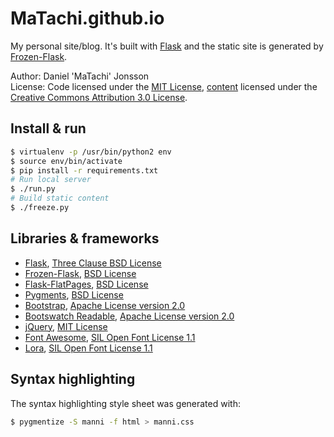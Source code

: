 # MaTachi.github.io

My personal site/blog. It's built with [Flask](http://flask.pocoo.org/) and the
static site is generated by
[Frozen-Flask](http://pythonhosted.org/Frozen-Flask/).

Author: Daniel 'MaTachi' Jonsson  
License: Code licensed under the [MIT License](LICENSE), [content](src/pages/)
licensed under the [Creative Commons Attribution 3.0
License](https://creativecommons.org/licenses/by/3.0/).

## Install & run

```sh
$ virtualenv -p /usr/bin/python2 env
$ source env/bin/activate
$ pip install -r requirements.txt
# Run local server
$ ./run.py
# Build static content
$ ./freeze.py
```

## Libraries & frameworks

* [Flask](http://flask.pocoo.org/), [Three Clause BSD
  License](http://flask.pocoo.org/docs/license/)
* [Frozen-Flask](http://pythonhosted.org/Frozen-Flask/), [BSD
  License](https://github.com/SimonSapin/Frozen-Flask/blob/master/LICENSE)
* [Flask-FlatPages](http://pythonhosted.org/Flask-FlatPages/), [BSD
  License](https://github.com/SimonSapin/Flask-FlatPages/blob/master/LICENSE)
* [Pygments](http://pygments.org/), [BSD License](http://pygments.org/faq/)
* [Bootstrap](http://getbootstrap.com/), [Apache License version
  2.0](https://github.com/twbs/bootstrap/blob/master/LICENSE)
* [Bootswatch Readable](http://bootswatch.com/readable/), [Apache License
  version 2.0](https://github.com/thomaspark/bootswatch/blob/gh-pages/LICENSE)
* [jQuery](http://jquery.com/), [MIT
  License](https://github.com/jquery/jquery/blob/master/MIT-LICENSE.txt)
* [Font Awesome](http://fontawesome.io/), [SIL Open Font License
  1.1](http://fontawesome.io/license/)
* [Lora](https://www.google.com/fonts/specimen/Lora), [SIL Open Font License
  1.1](https://www.google.com/fonts/specimen/Lora)

## Syntax highlighting

The syntax highlighting style sheet was generated with:

```sh
$ pygmentize -S manni -f html > manni.css
```
